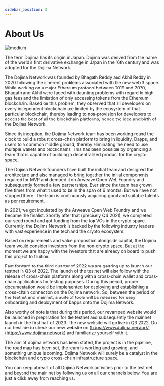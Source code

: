 ```yaml
---
sidebar_position: 3
---
```


# About Us

 ![medium](/img/dojimainvester.jpg)

The term Dojima has its origin in Japan. Dojima was derived from the name of the world’s first derivative exchange in Japan in the 16th century and was adopted for the Dojima Network.

The Dojima Network was founded by Bhagath Reddy and Akhil Reddy in 2020 following the inherent problems associated with the new web 3 space. While working on a major Ethereum protocol between 2019 and 2020, Bhagath and Akhil were faced with daunting problems with regard to high gas fees and the limitation of only accessing tokens from the Ethereum blockchain. Based on this problem, they observed that all developers on every independent blockchain are limited by the ecosystem of that particular blockchain, thereby leading to non-provision for developers to access the best of all the blockchain platforms, hence the idea and birth of the Dojima Network.

Since its inception, the Dojima Network team has been working round the clock to build a robust cross-chain platform to bring in liquidity, Dapps, and users to a common middle ground, thereby eliminating the need to use multiple wallets and blockchains. This has been possible by organizing a team that is capable of building a decentralized product for the crypto space.

The Dojima Network founders have built the initial team and designed the architecture and also managed to bring together the initial components required for MVP and demoed it on Arweave Open Web Foundry and subsequently formed a few partnerships. Ever since the team has grown five times from what it used to be in the span of 6 months. But we have not stopped there. The team is continuously acquiring good and suitable talents as per requirement.

In 2021, we got incubated by the Arweave Open Web Foundry and we became the finalist. Shortly after that (precisely Q4 2021), we completed our seed round and got funding from the top VCs in the crypto space. Currently, the Dojima Network is backed by the following industry leaders with vast experience in the tech and the crypto ecosystem:

Based on requirements and value proposition alongside capital, the Dojima team would consider investors from the non-crypto space. But at the moment we are happy with the investors that are already on board to push this project to fruition.

Fast forward to the third quarter of 2022 we are gearing up to launch our testnet in Q3 of 2022. The launch of the testnet will also follow with the release of cross-chain platforms along with a cross-chain wallet and cross-chain applications for testing purposes. During this period, proper documentation would be implemented for deploying and establishing a cross-chain connection on the Dojima network. So, between the period of the testnet and mainnet, a suite of tools will be released for easy onboarding and deployment of Dapps onto the Dojima Network.


 Also worthy of note is that during this period, our revamped website would be launched in preparation for the testnet and subsequently the mainnet launch in the first half of 2023. The new website will go live in Q3 2022. Do not hesitate to check our new website on [https://www.dojima.network](https://www.dojima.network) and familiarize yourself with it.

 The aim of dojima network has been stated, the project is in the pipeline, the road map has been set, the team is working and growing, and something unique is coming. Dojima Network will surely be a catalyst in the blockchain and crypto cross-chain infrastructure space.

 You can keep abreast of all Dojima Network activities prior to the test net and beyond the main net by following us on all our channels below. You are just a click away from reaching us.

